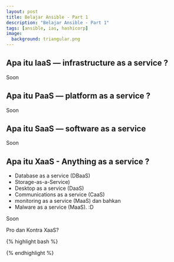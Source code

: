 ```yaml
---
layout: post
title: Belajar Ansible - Part 1
description: "Belajar Ansible - Part 1"
tags: [ansible, ias, hashicorp]
image:
  background: triangular.png
---
```

## Apa itu IaaS — infrastructure as a service ?

<div style="text-align: justify">
Soon
</div>

## Apa itu PaaS — platform as a service ?

<div style="text-align: justify">
Soon
</div>

## Apa itu SaaS — software as a service

<div style="text-align: justify">
Soon
</div>


## Apa itu XaaS - Anything as a service ?
- Database as a service (DBaaS)
- Storage-as-a-Service)
- Desktop as a service (DaaS)
- Communications as a service (CaaS)
- monitoring as a service (MaaS) dan bahkan 
- Malware as a service (MaaS). :D 

<div style="text-align: justify">
Soon
</div>


Pro dan Kontra XaaS?

{% highlight bash %} 

{% endhighlight %}